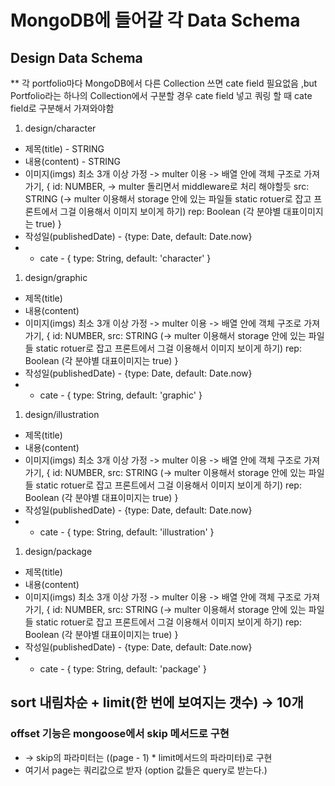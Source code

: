 # MongoDB에 들어갈 각 Data Schema

## Design Data Schema

\*\* 각 portfolio마다 MongoDB에서 다른 Collection 쓰면 cate field 필요없음 ,but Portfolio라는 하나의 Collection에서 구분할 경우 cate field 넣고 쿼링 할 때 cate field로 구분해서 가져와야함

1. design/character

- 제목(title) - STRING
- 내용(content) - STRING
- 이미지(imgs) 최소 3개 이상 가정 -> multer 이용 -> 배열 안에 객체 구조로 가져가기,
  {
  id: NUMBER, -> multer 돌리면서 middleware로 처리 해야할듯
  src: STRING (-> multer 이용해서 storage 안에 있는 파일들 static rotuer로 잡고 프론트에서 그걸 이용해서 이미지 보이게 하기)
  rep: Boolean (각 분야별 대표이미지는 true)
  }
- 작성일(publishedDate) - {type: Date, default: Date.now}
- - cate - { type: String, default: 'character' }

1. design/graphic

- 제목(title)
- 내용(content)
- 이미지(imgs) 최소 3개 이상 가정 -> multer 이용 -> 배열 안에 객체 구조로 가져가기,
  {
  id: NUMBER,
  src: STRING (-> multer 이용해서 storage 안에 있는 파일들 static rotuer로 잡고 프론트에서 그걸 이용해서 이미지 보이게 하기)
  rep: Boolean (각 분야별 대표이미지는 true)
  }
- 작성일(publishedDate) - {type: Date, default: Date.now}
- - cate - { type: String, default: 'graphic' }

1. design/illustration

- 제목(title)
- 내용(content)
- 이미지(imgs) 최소 3개 이상 가정 -> multer 이용 -> 배열 안에 객체 구조로 가져가기,
  {
  id: NUMBER,
  src: STRING (-> multer 이용해서 storage 안에 있는 파일들 static rotuer로 잡고 프론트에서 그걸 이용해서 이미지 보이게 하기)
  rep: Boolean (각 분야별 대표이미지는 true)
  }
- 작성일(publishedDate) - {type: Date, default: Date.now}
- - cate - { type: String, default: 'illustration' }

1. design/package

- 제목(title)
- 내용(content)
- 이미지(imgs) 최소 3개 이상 가정 -> multer 이용 -> 배열 안에 객체 구조로 가져가기,
  {
  id: NUMBER,
  src: STRING (-> multer 이용해서 storage 안에 있는 파일들 static rotuer로 잡고 프론트에서 그걸 이용해서 이미지 보이게 하기)
  rep: Boolean (각 분야별 대표이미지는 true)
  }
- 작성일(publishedDate) - {type: Date, default: Date.now}
- - cate - { type: String, default: 'package' }

## sort 내림차순 + limit(한 번에 보여지는 갯수) -> 10개

### offset 기능은 mongoose에서 skip 메서드로 구현

- -> skip의 파라미터는 ((page - 1) \* limit메서드의 파라미터)로 구현
- 여기서 page는 쿼리값으로 받자 (option 값들은 query로 받는다.)
